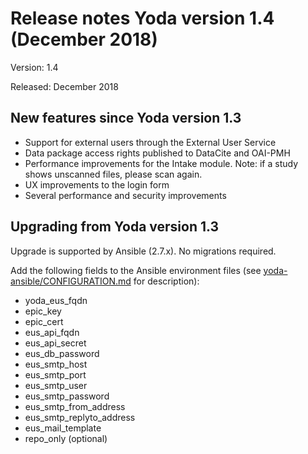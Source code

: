 # Release notes Yoda version 1.4 (December 2018)

Version: 1.4

Released: December 2018

## New features since Yoda version 1.3
- Support for external users through the External User Service
- Data package access rights published to DataCite and OAI-PMH
- Performance improvements for the Intake module. Note: if a study shows unscanned files, please scan again.
- UX improvements to the login form
- Several performance and security improvements

## Upgrading from Yoda version 1.3
Upgrade is supported by Ansible (2.7.x). No migrations required.

Add the following fields to the Ansible environment files
(see [yoda-ansible/CONFIGURATION.md](https://github.com/UtrechtUniversity/yoda-ansible/blob/development/CONFIGURATION.md) for description):
- yoda_eus_fqdn
- epic_key
- epic_cert
- eus_api_fqdn
- eus_api_secret
- eus_db_password
- eus_smtp_host
- eus_smtp_port
- eus_smtp_user
- eus_smtp_password
- eus_smtp_from_address
- eus_smtp_replyto_address
- eus_mail_template
- repo_only (optional)
